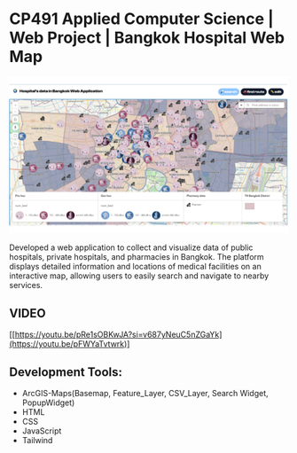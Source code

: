 # CP491 Applied Computer Science | Web Project | Bangkok Hospital Web Map

<img width="1391" alt="cinema booking" src="https://github.com/Siripassornbibi/ArcGIS-Maps_Hospital-s-data-WebMap/blob/main/PROJECT.png">

Developed a web application to collect and visualize data of public hospitals, private hospitals, and pharmacies in Bangkok. 
The platform displays detailed information and locations of medical facilities on an interactive map, allowing users to easily search and navigate to nearby services.

VIDEO 
------------------------------------------------------------------------------------------------------------------
[[https://youtu.be/pRe1sOBKwJA?si=v687yNeuC5nZGaYk](https://youtu.be/pFWYaTvtwrk)]

Development Tools:
------------------------------------------------------------------------------------------------------------------
  - ArcGIS-Maps(Basemap, Feature_Layer, CSV_Layer, Search Widget,   PopupWidget)
  - HTML
  - CSS
  - JavaScript
  - Tailwind
